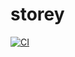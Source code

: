 # storey

[![CI](https://github.com/v3io/storey/workflows/CI/badge.svg)](https://github.com/v3io/storey/actions?query=workflow%3ACI)

